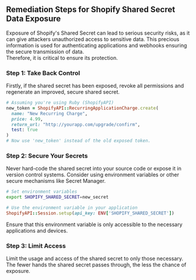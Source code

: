 

## Remediation Steps for Shopify Shared Secret Data Exposure
Exposure of Shopify's Shared Secret can lead to serious security risks, as it can give attackers unauthorized access to sensitive data. This precious information is used for authenticating applications and webhooks ensuring the secure transmission of data.  
Therefore, it is critical to ensure its protection.

### Step 1: Take Back Control
Firstly, if the shared secret has been exposed, revoke all permissions and regenerate an improved, secure shared secret.
```ruby
# Assuming you're using Ruby (ShopifyAPI)
new_token = ShopifyAPI::RecurringApplicationCharge.create(
  name: "New Recurring Charge",
  price: 4.99,
  return_url: "http://yourapp.com/upgrade/confirm",
  test: true
)
# Now use 'new_token' instead of the old exposed token.
```

### Step 2: Secure Your Secrets
Never hard-code the shared secret into your source code or expose it in version control systems. Consider using environment variables or other secure mechanisms like Secret Manager.

```bash
# Set environment variables
export SHOPIFY_SHARED_SECRET=new_secret
```
```ruby
# Use the environment variable in your application
ShopifyAPI::Session.setup(api_key: ENV['SHOPIFY_SHARED_SECRET'])
```
Ensure that this environment variable is only accessible to the necessary applications and devices.

### Step 3: Limit Access 
Limit the usage and access of the shared secret to only those necessary. The fewer hands the shared secret passes through, the less the chance of exposure.
